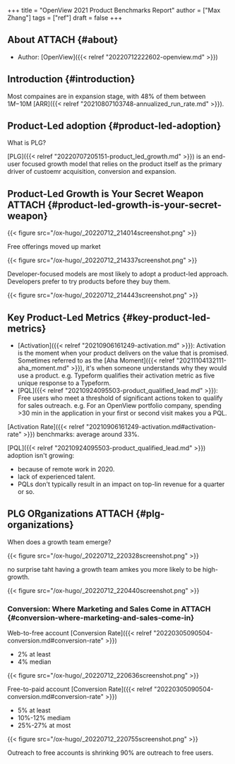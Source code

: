 +++
title = "OpenView 2021 Product Benchmarks Report"
author = ["Max Zhang"]
tags = ["ref"]
draft = false
+++

## About <span class="tag"><span class="ATTACH">ATTACH</span></span> {#about}

-   Author: [OpenView]({{< relref "20220712222602-openview.md" >}})


## Introduction {#introduction}

Most compaines are in expansion stage, with 48% of them between $1M-$10M [ARR]({{< relref "20210807103748-annualized_run_rate.md" >}}).


## Product-Led adoption {#product-led-adoption}

What is PLG?

[PLG]({{< relref "20220707205151-product_led_growth.md" >}}) is an end-user focused growth model that relies on the product itself as the primary driver of custoemr acquisition, conversion and expansion.


## Product-Led Growth is Your Secret Weapon <span class="tag"><span class="ATTACH">ATTACH</span></span> {#product-led-growth-is-your-secret-weapon}

{{< figure src="/ox-hugo/_20220712_214014screenshot.png" >}}

Free offerings moved up market

{{< figure src="/ox-hugo/_20220712_214337screenshot.png" >}}

Developer-focused models are most likely to adopt a product-led approach.
Developers prefer to try products before they buy them.

{{< figure src="/ox-hugo/_20220712_214443screenshot.png" >}}


## Key Product-Led Metrics {#key-product-led-metrics}

-   [Activation]({{< relref "20210906161249-activation.md" >}}): Activation is the moment when your product delivers on the value that is promised. Sometimes referred to as the [Aha Moment]({{< relref "20211104132111-aha_moment.md" >}}), it's when someone understands why they would use a product.
    e.g. Typeform qualifies their activation metric as five unique response to a Typeform.
-   [PQL]({{< relref "20210924095503-product_qualified_lead.md" >}}): Free users who meet a threshold of significant actions token to qualify for sales outreach.
    e.g. For an OpenView portfolio company, spending &gt;30 min in the application in your first or second visit makes you a PQL.

[Activation Rate]({{< relref "20210906161249-activation.md#activation-rate" >}}) benchmarks: average around 33%.

[PQL]({{< relref "20210924095503-product_qualified_lead.md" >}}) adoption isn't growing:

-   because of remote work in 2020.
-   lack of experienced talent.
-   PQLs don't typically result in an impact on top-lin revenue for a quarter or so.


## PLG ORganizations <span class="tag"><span class="ATTACH">ATTACH</span></span> {#plg-organizations}

When does a growth team emerge?

{{< figure src="/ox-hugo/_20220712_220328screenshot.png" >}}

no surprise taht having a growth team amkes you more likely to be high-growth.

{{< figure src="/ox-hugo/_20220712_220440screenshot.png" >}}


### Conversion: Where Marketing and Sales Come in <span class="tag"><span class="ATTACH">ATTACH</span></span> {#conversion-where-marketing-and-sales-come-in}

Web-to-free account [Conversion Rate]({{< relref "20220305090504-conversion.md#conversion-rate" >}})

-   2% at least
-   4% median

{{< figure src="/ox-hugo/_20220712_220636screenshot.png" >}}

Free-to-paid account [Conversion Rate]({{< relref "20220305090504-conversion.md#conversion-rate" >}})

-   5% at least
-   10%-12% mediam
-   25%-27% at most

{{< figure src="/ox-hugo/_20220712_220755screenshot.png" >}}

Outreach to free accounts is shrinking
90% are outreach to free users.
